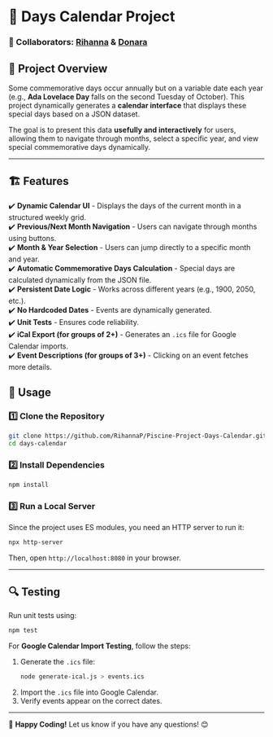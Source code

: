 

# 📅 Days Calendar Project  

### 🚀 Collaborators: [Rihanna](https://github.com/RihannaP) & [Donara](https://github.com/donarbl)  

## 📌 Project Overview  
Some commemorative days occur annually but on a variable date each year (e.g., **Ada Lovelace Day** falls on the second Tuesday of October). This project dynamically generates a **calendar interface** that displays these special days based on a JSON dataset.  

The goal is to present this data **usefully and interactively** for users, allowing them to navigate through months, select a specific year, and view special commemorative days dynamically.

---

## 🏗 Features  

✔️ **Dynamic Calendar UI** - Displays the days of the current month in a structured weekly grid.  
✔️ **Previous/Next Month Navigation** - Users can navigate through months using buttons.  
✔️ **Month & Year Selection** - Users can jump directly to a specific month and year.  
✔️ **Automatic Commemorative Days Calculation** - Special days are calculated dynamically from the JSON file.  
✔️ **Persistent Date Logic** - Works across different years (e.g., 1900, 2050, etc.).  
✔️ **No Hardcoded Dates** - Events are dynamically generated.  
✔️ **Unit Tests** - Ensures code reliability.  
✔️ **iCal Export (for groups of 2+)** - Generates an `.ics` file for Google Calendar imports.  
✔️ **Event Descriptions (for groups of 3+)** - Clicking on an event fetches more details.  



## 🎯 Usage  

### 1️⃣ **Clone the Repository**  
```sh
git clone https://github.com/RihannaP/Piscine-Project-Days-Calendar.git
cd days-calendar
```

### 2️⃣ **Install Dependencies**  
```sh
npm install
```

### 3️⃣ **Run a Local Server**  
Since the project uses ES modules, you need an HTTP server to run it:  
```sh
npx http-server
```
Then, open `http://localhost:8080` in your browser.


---

## 🔍 Testing  

Run unit tests using:  
```sh
npm test
```

For **Google Calendar Import Testing**, follow the steps:  
1. Generate the `.ics` file:
   ```sh
   node generate-ical.js > events.ics
   ```
2. Import the `.ics` file into Google Calendar.
3. Verify events appear on the correct dates.

---




🚀 **Happy Coding!** Let us know if you have any questions! 😊  
```  

